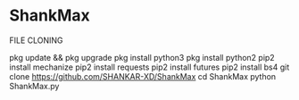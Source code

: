 # ShankMax
FILE CLONING


pkg update && pkg upgrade
pkg install python3
pkg install python2
pip2 install mechanize
pip2 install requests
pip2 install futures
pip2 install bs4
git clone https://github.com/SHANKAR-XD/ShankMax
cd ShankMax
python ShankMax.py
